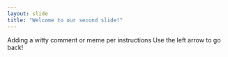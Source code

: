 ```yaml
---
layout: slide
title: "Welcome to our second slide!"
---
```

Adding a witty comment or meme per instructions
Use the left arrow to go back!
